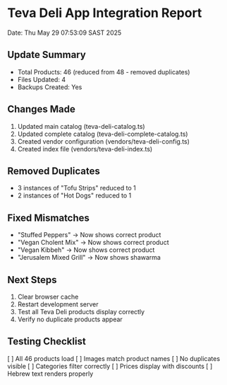# Teva Deli App Integration Report
Date: Thu May 29 07:53:09 SAST 2025

## Update Summary
- Total Products: 46 (reduced from 48 - removed duplicates)
- Files Updated: 4
- Backups Created: Yes

## Changes Made
1. Updated main catalog (teva-deli-catalog.ts)
2. Updated complete catalog (teva-deli-complete-catalog.ts)  
3. Created vendor configuration (vendors/teva-deli-config.ts)
4. Created index file (vendors/teva-deli-index.ts)

## Removed Duplicates
- 3 instances of "Tofu Strips" reduced to 1
- 2 instances of "Hot Dogs" reduced to 1

## Fixed Mismatches
- "Stuffed Peppers" → Now shows correct product
- "Vegan Cholent Mix" → Now shows correct product
- "Vegan Kibbeh" → Now shows correct product
- "Jerusalem Mixed Grill" → Now shows shawarma

## Next Steps
1. Clear browser cache
2. Restart development server
3. Test all Teva Deli products display correctly
4. Verify no duplicate products appear

## Testing Checklist
[ ] All 46 products load
[ ] Images match product names
[ ] No duplicates visible
[ ] Categories filter correctly
[ ] Prices display with discounts
[ ] Hebrew text renders properly
